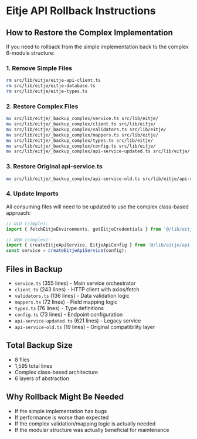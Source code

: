 # Eitje API Rollback Instructions

## How to Restore the Complex Implementation

If you need to rollback from the simple implementation back to the complex 6-module structure:

### 1. Remove Simple Files
```bash
rm src/lib/eitje/eitje-api-client.ts
rm src/lib/eitje/eitje-database.ts
rm src/lib/eitje/eitje-types.ts
```

### 2. Restore Complex Files
```bash
mv src/lib/eitje/_backup_complex/service.ts src/lib/eitje/
mv src/lib/eitje/_backup_complex/client.ts src/lib/eitje/
mv src/lib/eitje/_backup_complex/validators.ts src/lib/eitje/
mv src/lib/eitje/_backup_complex/mappers.ts src/lib/eitje/
mv src/lib/eitje/_backup_complex/types.ts src/lib/eitje/
mv src/lib/eitje/_backup_complex/config.ts src/lib/eitje/
mv src/lib/eitje/_backup_complex/api-service-updated.ts src/lib/eitje/
```

### 3. Restore Original api-service.ts
```bash
mv src/lib/eitje/_backup_complex/api-service-old.ts src/lib/eitje/api-service.ts
```

### 4. Update Imports
All consuming files will need to be updated to use the complex class-based approach:

```typescript
// OLD (simple):
import { fetchEitjeEnvironments, getEitjeCredentials } from '@/lib/eitje/api-service';

// NEW (complex):
import { createEitjeApiService, EitjeApiConfig } from '@/lib/eitje/api-service';
const service = createEitjeApiService(config);
```

## Files in Backup

- `service.ts` (355 lines) - Main service orchestrator
- `client.ts` (243 lines) - HTTP client with axios/fetch
- `validators.ts` (136 lines) - Data validation logic
- `mappers.ts` (72 lines) - Field mapping logic
- `types.ts` (76 lines) - Type definitions
- `config.ts` (73 lines) - Endpoint configuration
- `api-service-updated.ts` (621 lines) - Legacy service
- `api-service-old.ts` (19 lines) - Original compatibility layer

## Total Backup Size
- 8 files
- 1,595 total lines
- Complex class-based architecture
- 6 layers of abstraction

## Why Rollback Might Be Needed
- If the simple implementation has bugs
- If performance is worse than expected
- If the complex validation/mapping logic is actually needed
- If the modular structure was actually beneficial for maintenance

